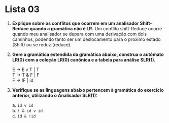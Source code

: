 # Lista 03

1. **Explique sobre os conflitos que ocorrem em um analisador Shift-Reduce quando a gramática não é LR.**
    Um conflito shift-Reduce ocorre quando meu analisador se depara com uma derivação com dois caminhos, podendo tanto ser um deslocamento para o proximo estado (Shift) ou se reduz (reduce).

2. **Gere a gramática estendida da gramática abaixo, construa o autômato LR(0) com a coleção LR(0) canônica e a tabela para análise SLR(1).**

    E → E v T | T  
    T → T & F | F  
    F → !F | id

3. **Verifique se as linguagens abaixo pertencem à gramática do exercício anterior, utilizando o Analisador SLR(1):**

    a. `id v id`  
    b. `! & id v id`  
    c. `id & !id`
